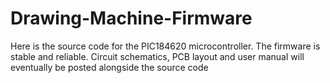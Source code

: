 Drawing-Machine-Firmware
========================

Here is the source code for the PIC184620 microcontroller. The firmware is stable and reliable. Circuit schematics, PCB layout and user manual will eventually be posted alongside the source code
